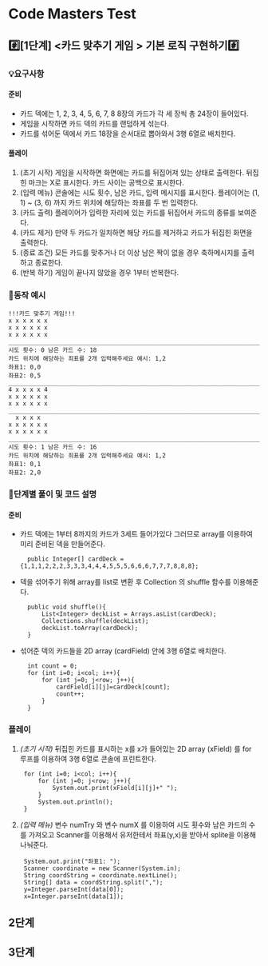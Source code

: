 # Code Masters Test
## #️⃣[1단계] <카드 맞추기 게임 > 기본 로직 구현하기#️⃣
### 💡요구사항
#### 준비
- 카드 덱에는 1, 2, 3, 4, 5, 6, 7, 8 8장의 카드가 각 세 장씩 총 24장이 들어있다.
- 게임을 시작하면 카드 덱의 카드를 랜덤하게 섞는다.
- 카드를 섞어둔 덱에서 카드 18장을 순서대로 뽑아와서 3행 6열로 배치한다.
#### 플레이
1. (초기 시작) 게임을 시작하면 화면에는 카드를 뒤집어져 있는 상태로 출력한다. 뒤집힌 마크는 X로 표시한다. 카드 사이는 공백으로 표시한다.
2. (입력 메뉴) 콘솔에는 시도 횟수, 남은 카드, 입력 메시지를 표시한다. 플레이어는 (1, 1) ~ (3, 6) 까지 카드 위치에 해당하는 좌표를 두 번 입력한다.
3. (카드 출력) 플레이어가 입력한 자리에 있는 카드를 뒤집어서 카드의 종류를 보여준다.
4. (카드 제거) 만약 두 카드가 일치하면 해당 카드를 제거하고 카드가 뒤집힌 화면을 출력한다.
5. (종료 조건) 모든 카드를 맞추거나 더 이상 남은 짝이 없을 경우 축하메시지를 출력하고 종료한다.
6. (반복 하기) 게임이 끝나지 않았을 경우 1부터 반복한다.
### 🏃동작 예시
    !!!카드 맞추기 게임!!!
    x x x x x x 
    x x x x x x
    x x x x x x
    ________________________________________________________________________
    시도 횟수: 0 남은 카드 수: 18
    카드 위치에 해당하는 죄표를 2개 입력해주세요 예시: 1,2
    좌표1: 0,0
    좌표2: 0,5
    ________________________________________________________________________
    4 x x x x 4
    x x x x x x
    x x x x x x
    ________________________________________________________________________
      x x x x   
    x x x x x x
    x x x x x x
    ________________________________________________________________________
    시도 횟수: 1 남은 카드 수: 16
    카드 위치에 해당하는 죄표를 2개 입력해주세요 예시: 1,2
    좌표1: 0,1
    좌표2: 2,0
### 🔎단계별 풀이 및 코드 설명
#### 준비
- 카드 덱에는 1부터 8까지의 카드가 3세트 들어가있다 그러므로 array를 이용하여 미리 준비된 덱을 만들어준다.


        public Integer[] cardDeck = {1,1,1,2,2,2,3,3,3,4,4,4,5,5,5,6,6,6,7,7,7,8,8,8};

- 덱을 섞어주기 위해 array를 list로 변환 후 Collection 의 shuffle 함수를 이용해준다.


        public void shuffle(){
            List<Integer> deckList = Arrays.asList(cardDeck);
            Collections.shuffle(deckList);
            deckList.toArray(cardDeck);
        }

- 섞어준 덱의 카드들을 2D array (cardField) 안에 3행 6열로 배치한다.


        int count = 0;
        for (int i=0; i<col; i++){
            for (int j=0; j<row; j++){
                cardField[i][j]=cardDeck[count];
                count++;
            }
        }

### 플레이
1. *(초기 시작)* 뒤집힌 카드를 표시하는 x를 x가 들어있는 2D array (xField) 를 for 루프를 이용하여 3행 6열로 콘솔에 프린트한다.


        for (int i=0; i<col; i++){
            for (int j=0; j<row; j++){
                System.out.print(xField[i][j]+" ");
            }
            System.out.println();
        }

2. *(입력 메뉴)* 변수 numTry 와 변수 numX 를 이용하여 시도 횟수와 남은 카드의 수를 가져오고 Scanner를 이용해서 유저한테서 좌표(y,x)을 받아서 splite을 이용해 나눠준다.


        System.out.print("좌표1: ");
        Scanner coordinate = new Scanner(System.in);
        String coordString = coordinate.nextLine();
        String[] data = coordString.split(",");
        y=Integer.parseInt(data[0]);
        x=Integer.parseInt(data[1]);

## 2단계
    
## 3단계

